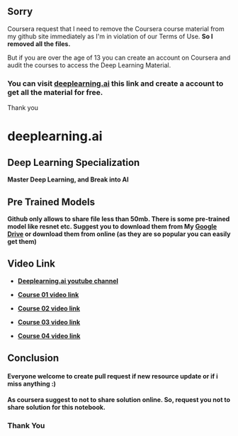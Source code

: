 ## Sorry

Coursera request that I need to remove the Coursera course material from my github site immediately as I'm in violation of our Terms of Use.
**So I removed all the files.**

But if you are over the age of 13 you can create an account on Coursera and audit the courses to access the Deep Learning Material.
### You can visit <a href="http://deeplearning.ai">deeplearning.ai</a> this link and create a account to get all the material for free. 

Thank you


# deeplearning.ai
## Deep Learning Specialization
**Master Deep Learning, and Break into AI**
<!--
## There is all the `ipynb` notebook and slides that associated with <a href="http://deeplearning.ai">deeplearning.ai</a>
* **There is no solution in the notebook**
* **All datafile added**
* **You Can download them and practice offline**
* **All slide added** 
https://drive.google.com/open?id=1_HDHpsm_bIOkdo7aVkOcLsYxejilRujv
-->

## Pre Trained Models
**Github only allows to share file less than 50mb. There is some pre-trained model like resnet etc. Suggest you to download them from My [Google Drive]() or download them from online (as they are so popular you can easily get them)**

## Video Link
* **[Deeplearning.ai youtube channel](https://www.youtube.com/channel/UCcIXc5mJsHVYTZR1maL5l9w/playlists)**

* **[Course 01 video link](https://youtu.be/CS4cs9xVecg?list=PLkDaE6sCZn6Ec-XTbcX1uRg2_u4xOEky0)**

* **[Course 02 video link](https://www.youtube.com/watch?v=1waHlpKiNyY&list=PLkDaE6sCZn6Hn0vK8co82zjQtt3T2Nkqc)**

* **[Course 03 video link](https://www.youtube.com/watch?v=dFX8k1kXhOw&list=PLkDaE6sCZn6E7jZ9sN_xHwSHOdjUxUW_b)**

* **[Course 04 video link](https://www.youtube.com/watch?v=ArPaAX_PhIs&list=PLkDaE6sCZn6Gl29AoE31iwdVwSG-KnDzF)**

## Conclusion
#### Everyone welcome to create pull request if new resource update or if i miss anything :)
#### As coursera suggest to not to share solution online. So, request you not to share solution for this notebook.

### Thank You